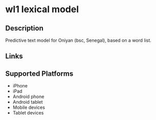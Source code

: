 wl1 lexical model
===================

Description
-----------

Predictive text model for Oniyan (bsc, Senegal), based on a word list.

Links
-----

Supported Platforms
-------------------
 * iPhone
 * iPad
 * Android phone
 * Android tablet
 * Mobile devices
 * Tablet devices

